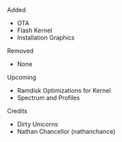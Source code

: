 Added
  - OTA
  - Flash Kernel 
  - Installation Graphics

Removed
  - None

Upcoming
  - Ramdisk Optimizations for Kernel
  - Spectrum and Profiles

Credits
  - Dirty Unicorns
  - Nathan Chancellor (nathanchance)
